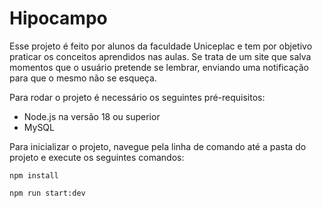 # Hipocampo

Esse projeto é feito por alunos da faculdade Uniceplac e tem por objetivo praticar os conceitos aprendidos nas aulas. Se trata de um site que salva momentos que o usuário pretende se lembrar, enviando uma notificação para que o mesmo não se esqueça.

Para rodar o projeto é necessário os seguintes pré-requisitos:

- Node.js na versão 18 ou superior
- MySQL

Para inicializar o projeto, navegue pela linha de comando até a pasta do projeto e execute os seguintes comandos:

``npm install``

``npm run start:dev``